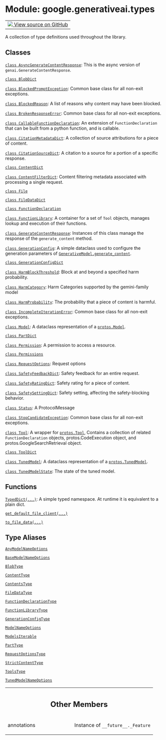 
# Module: google.generativeai.types

<!-- Insert buttons and diff -->

<table class="tfo-notebook-buttons tfo-api nocontent">
<td>
  <a target="_blank" href="https://github.com/google/generative-ai-python/blob/master/google/generativeai/types/__init__.py">
    <img src="https://www.tensorflow.org/images/GitHub-Mark-32px.png" />
    View source on GitHub
  </a>
</td>
</table>



A collection of type definitions used throughout the library.



## Classes

[`class AsyncGenerateContentResponse`](../../google/generativeai/types/AsyncGenerateContentResponse.md): This is the async version of `genai.GenerateContentResponse`.

[`class BlobDict`](../../google/generativeai/types/BlobDict.md)

[`class BlockedPromptException`](../../google/generativeai/types/BlockedPromptException.md): Common base class for all non-exit exceptions.

[`class BlockedReason`](../../google/generativeai/types/BlockedReason.md): A list of reasons why content may have been blocked.

[`class BrokenResponseError`](../../google/generativeai/types/BrokenResponseError.md): Common base class for all non-exit exceptions.

[`class CallableFunctionDeclaration`](../../google/generativeai/types/CallableFunctionDeclaration.md): An extension of `FunctionDeclaration` that can be built from a python function, and is callable.

[`class CitationMetadataDict`](../../google/generativeai/types/CitationMetadataDict.md): A collection of source attributions for a piece of content.

[`class CitationSourceDict`](../../google/generativeai/types/CitationSourceDict.md): A citation to a source for a portion of a specific response.

[`class ContentDict`](../../google/generativeai/types/ContentDict.md)

[`class ContentFilterDict`](../../google/generativeai/types/ContentFilterDict.md): Content filtering metadata associated with processing a single request.

[`class File`](../../google/generativeai/types/File.md)

[`class FileDataDict`](../../google/generativeai/types/FileDataDict.md)

[`class FunctionDeclaration`](../../google/generativeai/types/FunctionDeclaration.md)

[`class FunctionLibrary`](../../google/generativeai/types/FunctionLibrary.md): A container for a set of `Tool` objects, manages lookup and execution of their functions.

[`class GenerateContentResponse`](../../google/generativeai/types/GenerateContentResponse.md): Instances of this class manage the response of the `generate_content` method.

[`class GenerationConfig`](../../google/generativeai/types/GenerationConfig.md): A simple dataclass used to configure the generation parameters of <a href="../../google/generativeai/GenerativeModel.md#generate_content"><code>GenerativeModel.generate_content</code></a>.

[`class GenerationConfigDict`](../../google/generativeai/types/GenerationConfigDict.md)

[`class HarmBlockThreshold`](../../google/generativeai/types/HarmBlockThreshold.md): Block at and beyond a specified harm probability.

[`class HarmCategory`](../../google/generativeai/types/HarmCategory.md): Harm Categories supported by the gemini-family model

[`class HarmProbability`](../../google/generativeai/types/HarmProbability.md): The probability that a piece of content is harmful.

[`class IncompleteIterationError`](../../google/generativeai/types/IncompleteIterationError.md): Common base class for all non-exit exceptions.

[`class Model`](../../google/generativeai/types/Model.md): A dataclass representation of a <a href="../../google/generativeai/protos/Model.md"><code>protos.Model</code></a>.

[`class PartDict`](../../google/generativeai/types/PartDict.md)

[`class Permission`](../../google/generativeai/types/Permission.md): A permission to access a resource.

[`class Permissions`](../../google/generativeai/types/Permissions.md)

[`class RequestOptions`](../../google/generativeai/types/RequestOptions.md): Request options

[`class SafetyFeedbackDict`](../../google/generativeai/types/SafetyFeedbackDict.md): Safety feedback for an entire request.

[`class SafetyRatingDict`](../../google/generativeai/types/SafetyRatingDict.md): Safety rating for a piece of content.

[`class SafetySettingDict`](../../google/generativeai/types/SafetySettingDict.md): Safety setting, affecting the safety-blocking behavior.

[`class Status`](../../google/generativeai/types/Status.md): A ProtocolMessage

[`class StopCandidateException`](../../google/generativeai/types/StopCandidateException.md): Common base class for all non-exit exceptions.

[`class Tool`](../../google/generativeai/types/Tool.md): A wrapper for <a href="../../google/generativeai/protos/Tool.md"><code>protos.Tool</code></a>, Contains a collection of related `FunctionDeclaration` objects, protos.CodeExecution object, and protos.GoogleSearchRetrieval object.

[`class ToolDict`](../../google/generativeai/types/ToolDict.md)

[`class TunedModel`](../../google/generativeai/types/TunedModel.md): A dataclass representation of a <a href="../../google/generativeai/protos/TunedModel.md"><code>protos.TunedModel</code></a>.

[`class TunedModelState`](../../google/generativeai/types/TunedModelState.md): The state of the tuned model.

## Functions

[`TypedDict(...)`](../../google/generativeai/types/TypedDict.md): A simple typed namespace. At runtime it is equivalent to a plain dict.

[`get_default_file_client(...)`](../../google/generativeai/types/get_default_file_client.md)

[`to_file_data(...)`](../../google/generativeai/types/to_file_data.md)

## Type Aliases

[`AnyModelNameOptions`](../../google/generativeai/types/AnyModelNameOptions.md)

[`BaseModelNameOptions`](../../google/generativeai/types/BaseModelNameOptions.md)

[`BlobType`](../../google/generativeai/types/BlobType.md)

[`ContentType`](../../google/generativeai/types/ContentType.md)

[`ContentsType`](../../google/generativeai/types/ContentsType.md)

[`FileDataType`](../../google/generativeai/types/FileDataType.md)

[`FunctionDeclarationType`](../../google/generativeai/types/FunctionDeclarationType.md)

[`FunctionLibraryType`](../../google/generativeai/types/FunctionLibraryType.md)

[`GenerationConfigType`](../../google/generativeai/types/GenerationConfigType.md)

[`ModelNameOptions`](../../google/generativeai/types/AnyModelNameOptions.md)

[`ModelsIterable`](../../google/generativeai/types/ModelsIterable.md)

[`PartType`](../../google/generativeai/types/PartType.md)

[`RequestOptionsType`](../../google/generativeai/types/RequestOptionsType.md)

[`StrictContentType`](../../google/generativeai/types/StrictContentType.md)

[`ToolsType`](../../google/generativeai/types/ToolsType.md)

[`TunedModelNameOptions`](../../google/generativeai/types/TunedModelNameOptions.md)



<!-- Tabular view -->
 <table class="responsive fixed orange">
<colgroup><col width="214px"><col></colgroup>
<tr><th colspan="2"><h2 class="add-link">Other Members</h2></th></tr>

<tr>
<td>

annotations<a id="annotations"></a>

</td>
<td>

Instance of `__future__._Feature`

</td>
</tr>
</table>

